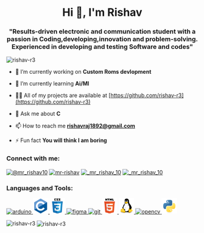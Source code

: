 <h1 align="center">Hi 👋, I'm Rishav</h1>
<h3 align="center">"Results-driven electronic and communication student with a passion in Coding,developing,innovation and problem-solving. Experienced in developing and testing Software and codes"</h3>

<p align="left"> <img src="https://komarev.com/ghpvc/?username=rishav-r3&label=Profile%20views&color=0e75b6&style=flat" alt="rishav-r3" /> </p>

- 🔭 I’m currently working on **Custom Roms devlopment**

- 🌱 I’m currently learning **Ai/Ml**

- 👨‍💻 All of my projects are available at [https://github.com/rishav-r3](https://github.com/rishav-r3)

- 💬 Ask me about **C**

- 📫 How to reach me **rishavraj1892@gmail.com**

- ⚡ Fun fact **You will think I am boring**

<h3 align="left">Connect with me:</h3>
<p align="left">
<a href="https://twitter.com/@mr_rishav10" target="blank"><img align="center" src="https://raw.githubusercontent.com/rahuldkjain/github-profile-readme-generator/master/src/images/icons/Social/twitter.svg" alt="@mr_rishav10" height="30" width="40" /></a>
<a href="https://linkedin.com/in/mr-rishav" target="blank"><img align="center" src="https://raw.githubusercontent.com/rahuldkjain/github-profile-readme-generator/master/src/images/icons/Social/linked-in-alt.svg" alt="mr-rishav" height="30" width="40" /></a>
<a href="https://instagram.com/_mr_rishav_10" target="blank"><img align="center" src="https://raw.githubusercontent.com/rahuldkjain/github-profile-readme-generator/master/src/images/icons/Social/instagram.svg" alt="_mr_rishav_10" height="30" width="40" /></a>
<a href="https://discord.gg/_mr_rishav_10" target="blank"><img align="center" src="https://raw.githubusercontent.com/rahuldkjain/github-profile-readme-generator/master/src/images/icons/Social/discord.svg" alt="_mr_rishav_10" height="30" width="40" /></a>
</p>

<h3 align="left">Languages and Tools:</h3>
<p align="left"> <a href="https://www.arduino.cc/" target="_blank" rel="noreferrer"> <img src="https://cdn.worldvectorlogo.com/logos/arduino-1.svg" alt="arduino" width="40" height="40"/> </a> <a href="https://www.cprogramming.com/" target="_blank" rel="noreferrer"> <img src="https://raw.githubusercontent.com/devicons/devicon/master/icons/c/c-original.svg" alt="c" width="40" height="40"/> </a> <a href="https://www.w3schools.com/css/" target="_blank" rel="noreferrer"> <img src="https://raw.githubusercontent.com/devicons/devicon/master/icons/css3/css3-original-wordmark.svg" alt="css3" width="40" height="40"/> </a> <a href="https://www.figma.com/" target="_blank" rel="noreferrer"> <img src="https://www.vectorlogo.zone/logos/figma/figma-icon.svg" alt="figma" width="40" height="40"/> </a> <a href="https://git-scm.com/" target="_blank" rel="noreferrer"> <img src="https://www.vectorlogo.zone/logos/git-scm/git-scm-icon.svg" alt="git" width="40" height="40"/> </a> <a href="https://www.w3.org/html/" target="_blank" rel="noreferrer"> <img src="https://raw.githubusercontent.com/devicons/devicon/master/icons/html5/html5-original-wordmark.svg" alt="html5" width="40" height="40"/> </a> <a href="https://www.linux.org/" target="_blank" rel="noreferrer"> <img src="https://raw.githubusercontent.com/devicons/devicon/master/icons/linux/linux-original.svg" alt="linux" width="40" height="40"/> </a> <a href="https://opencv.org/" target="_blank" rel="noreferrer"> <img src="https://www.vectorlogo.zone/logos/opencv/opencv-icon.svg" alt="opencv" width="40" height="40"/> </a> <a href="https://www.python.org" target="_blank" rel="noreferrer"> <img src="https://raw.githubusercontent.com/devicons/devicon/master/icons/python/python-original.svg" alt="python" width="40" height="40"/> </a> </p>

<p><img align="left" src="https://github-readme-stats.vercel.app/api/top-langs?username=rishav-r3&show_icons=true&locale=en&layout=compact" alt="rishav-r3" /></p>

<p>&nbsp;<img align="center" src="https://github-readme-stats.vercel.app/api?username=rishav-r3&show_icons=true&locale=en" alt="rishav-r3" /></p>
